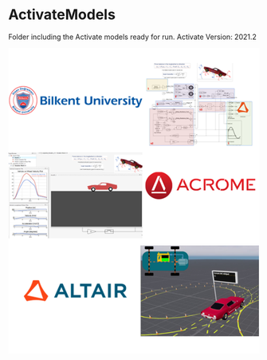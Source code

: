 # ActivateModels

Folder including the Activate models ready for run.
Activate Version: 2021.2

![Cover Image](/images/Cover.png "Cover Image")

